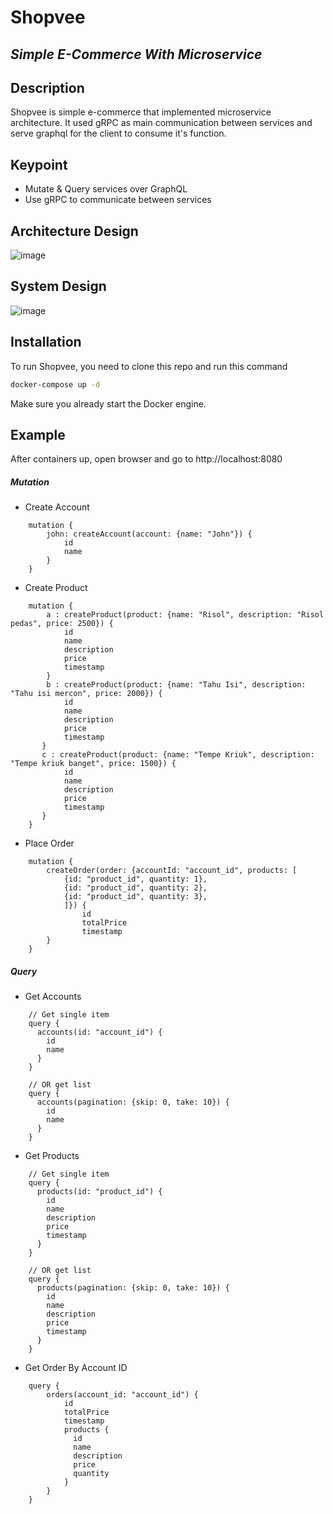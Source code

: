 # Shopvee
## _Simple E-Commerce With Microservice_


## Description
Shopvee is simple e-commerce that implemented microservice architecture. It used gRPC as main communication between services and serve graphql for the client to consume it's function.

## Keypoint

- Mutate & Query services over GraphQL
- Use gRPC to communicate between services

## Architecture Design

![image](https://user-images.githubusercontent.com/19152005/161570629-8e2ac565-0205-4d78-93a0-658885f0f76c.png)


## System Design

![image](https://user-images.githubusercontent.com/19152005/161570681-25213180-23c1-4745-bd0a-a850d26fb35c.png)

## Installation

To run Shopvee, you need to clone this repo and run this command

```sh
docker-compose up -d
```

Make sure you already start the Docker engine.

## Example

After containers up, open browser and go to http://localhost:8080

##### Mutation

- Create Account

```
    mutation {
        john: createAccount(account: {name: "John"}) {
            id
            name
        }
    }
```
- Create Product

```
    mutation {
        a : createProduct(product: {name: "Risol", description: "Risol pedas", price: 2500}) {
            id
            name
            description
            price
            timestamp
        }
        b : createProduct(product: {name: "Tahu Isi", description: "Tahu isi mercon", price: 2000}) {
            id
            name
            description
            price
            timestamp
       }
       c : createProduct(product: {name: "Tempe Kriuk", description: "Tempe kriuk banget", price: 1500}) {
            id
            name
            description
            price
            timestamp
       }
    }
```    
    
- Place Order

```
    mutation {
        createOrder(order: {accountId: "account_id", products: [
            {id: "product_id", quantity: 1},
            {id: "product_id", quantity: 2},
            {id: "product_id", quantity: 3},
            ]}) {
                id
                totalPrice
                timestamp
        }
    }
```    
    
    
##### Query

- Get Accounts

```
    // Get single item
    query {
      accounts(id: "account_id") {
        id
        name
      }
    }
    
    // OR get list
    query {
      accounts(pagination: {skip: 0, take: 10}) {
        id
        name
      }
    }
```    
    
- Get Products

```
    // Get single item
    query {
      products(id: "product_id") {
        id
        name
        description
        price
        timestamp
      }
    }
    
    // OR get list
    query {
      products(pagination: {skip: 0, take: 10}) {
        id
        name
        description
        price
        timestamp
      }
    }
```    
- Get Order By Account ID

```
    query {
        orders(account_id: "account_id") {
            id
            totalPrice
            timestamp
            products {
              id
              name
              description
              price
              quantity
            }
        }
    }
```
